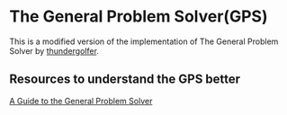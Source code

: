 # The General Problem Solver(GPS)

This is a modified version of the implementation of The General Problem Solver by [thundergolfer](https://github.com/thundergolfer/the-general-problem-solver).

## Resources to understand the GPS better

[A Guide to the General Problem Solver](https://stacks.stanford.edu/file/druid:zk239tp3547/zk239tp3547.pdf)

